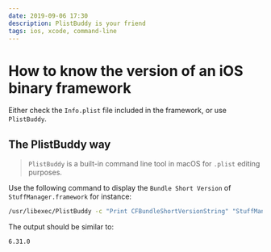 ```yaml
---
date: 2019-09-06 17:30
description: PlistBuddy is your friend
tags: ios, xcode, command-line
---
```

# How to know the version of an iOS binary framework

Either check the `Info.plist` file included in the framework, or use `PlistBuddy`.

## The PlistBuddy way

> `PlistBuddy` is a built-in command line tool in macOS for `.plist` editing purposes.

Use the following command to display the `Bundle Short Version` of `StuffManager.framework` for instance:
```sh
/usr/libexec/PlistBuddy -c "Print CFBundleShortVersionString" "StuffManager.framework/Info.plist"
```
The output should be similar to:
```sh
6.31.0
```
